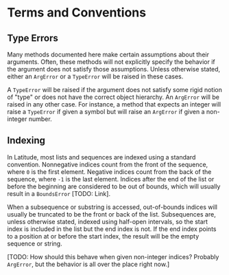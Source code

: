 
# Terms and Conventions

## Type Errors

Many methods documented here make certain assumptions about their
arguments. Often, these methods will not explicitly specify the
behavior if the argument does not satisfy those assumptions. Unless
otherwise stated, either an `ArgError` or a `TypeError` will be raised
in these cases.

A `TypeError` will be raised if the argument does not satisfy some
rigid notion of "type" or does not have the correct object
hierarchy. An `ArgError` will be raised in any other case. For
instance, a method that expects an integer will raise a `TypeError` if
given a symbol but will raise an `ArgError` if given a non-integer
number.

## Indexing

In Latitude, most lists and sequences are indexed using a standard
convention. Nonnegative indices count from the front of the sequence,
where `0` is the first element. Negative indices count from the back
of the sequence, where `-1` is the last element. Indices after the end
of the list or before the beginning are considered to be out of
bounds, which will usually result in a `BoundsError` [TODO: Link].

When a subsequence or substring is accessed, out-of-bounds indices
will usually be truncated to be the front or back of the
list. Subsequences are, unless otherwise stated, indexed using
half-open intervals, so the start index is included in the list but
the end index is not. If the end index points to a position at or
before the start index, the result will be the empty sequence or
string.

[TODO: How should this behave when given non-integer indices? Probably
`ArgError`, but the behavior is all over the place right now.]
